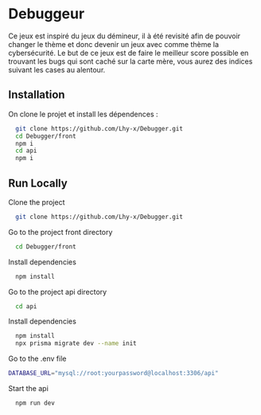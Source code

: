 
# Debuggeur

Ce jeux est inspiré du jeux du démineur, il à été revisité afin de pouvoir changer le thème et donc devenir un jeux avec comme thème la cybersécurité. Le but de ce jeux est de faire le meilleur score possible en trouvant les bugs qui sont caché sur la carte mère, vous aurez des indices suivant les cases au alentour.


## Installation

On clone le projet et install les dépendences  : 

```bash
  git clone https://github.com/Lhy-x/Debugger.git
  cd Debugger/front
  npm i
  cd api
  npm i
```

## Run Locally

Clone the project

```bash
  git clone https://github.com/Lhy-x/Debugger.git
```

Go to the project front directory

```bash
  cd Debugger/front
```

Install dependencies

```bash
  npm install
```

Go to the project api directory

```bash
  cd api
```
Install dependencies

```bash
  npm install
  npx prisma migrate dev --name init
```
Go to the .env file 
```bash
DATABASE_URL="mysql://root:yourpassword@localhost:3306/api"
```
Start the api
```bash
  npm run dev
```
